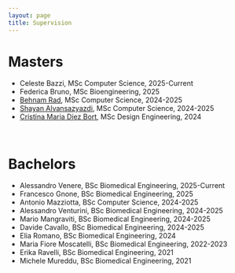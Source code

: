 ```yaml
---
layout: page
title: Supervision
---
```


# Masters
- Celeste Bazzi, MSc Computer Science, 2025-Current
- Federica Bruno, MSc Bioengineering, 2025
- [Behnam Rad](https://www.linkedin.com/in/behnam-rad/), MSc Computer Science, 2024-2025
- [Shayan Alvansazyazdi](https://www.linkedin.com/in/shayan-alvansazyazdi/), MSc Computer Science, 2024-2025
- [Cristina Maria Diez Bort](https://www.linkedin.com/in/cristina-d%C3%ADez-bort-26a4b727a/), MSc Design Engineering, 2024 

<br>

# Bachelors
- Alessandro Venere, BSc Biomedical Engineering, 2025-Current
- Francesco Gnone, BSc Biomedical Engineering, 2025
- Antonio Mazziotta, BSc Computer Science, 2024-2025
- Alessandro Venturini, BSc Biomedical Engineering, 2024-2025
- Mario Mangraviti, BSc Biomedical Engineering, 2024-2025
- Davide Cavallo, BSc Biomedical Engineering, 2024-2025
- Elia Romano, BSc Biomedical Engineering, 2024
- Maria Fiore Moscatelli, BSc Biomedical Engineering, 2022-2023
- Erika Ravelli, BSc Biomedical Engineering, 2021
- Michele Mureddu, BSc Biomedical Engineering, 2021
 
